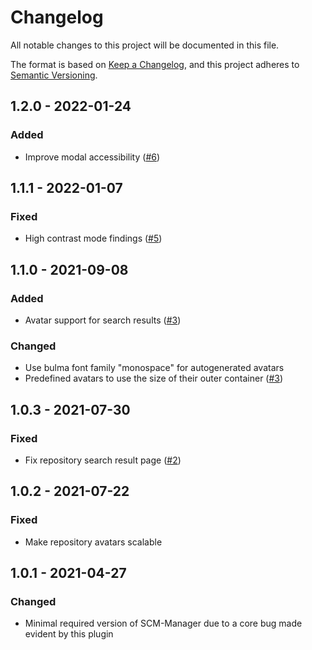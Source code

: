 # Changelog
All notable changes to this project will be documented in this file.

The format is based on [Keep a Changelog](https://keepachangelog.com/en/1.0.0/),
and this project adheres to [Semantic Versioning](https://semver.org/spec/v2.0.0.html).

## 1.2.0 - 2022-01-24
### Added
- Improve modal accessibility ([#6](https://github.com/scm-manager/scm-repository-avatar-plugin/pull/6))

## 1.1.1 - 2022-01-07
### Fixed
- High contrast mode findings ([#5](https://github.com/scm-manager/scm-repository-avatar-plugin/pull/5))

## 1.1.0 - 2021-09-08
### Added
- Avatar support for search results ([#3](https://github.com/scm-manager/scm-repository-avatar-plugin/pull/3))

### Changed
- Use bulma font family "monospace" for autogenerated avatars
- Predefined avatars to use the size of their outer container ([#3](https://github.com/scm-manager/scm-repository-avatar-plugin/pull/3))

## 1.0.3 - 2021-07-30
### Fixed
- Fix repository search result page ([#2](https://github.com/scm-manager/scm-repository-avatar-plugin/pull/2))

## 1.0.2 - 2021-07-22
### Fixed
- Make repository avatars scalable

## 1.0.1 - 2021-04-27
### Changed
- Minimal required version of SCM-Manager due to a core bug made evident by this plugin


